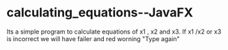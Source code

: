 # calculating_equations--JavaFX

Its a simple program to calculate equations of x1 , x2 and x3. If x1 /x2 or x3 is incorrect we will have failer and red worning "Type again"
